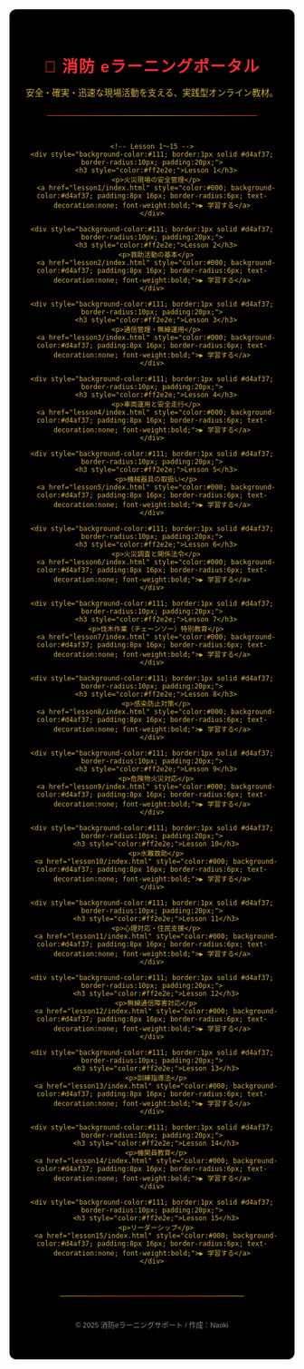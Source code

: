 <div align="center" style="background-color:#000; color:#d4af37; font-family:'Hiragino Sans','Yu Gothic',sans-serif; padding:40px 20px; border-radius:12px;">

  <h1 style="color:#ff2e2e; letter-spacing:0.05em; margin-bottom:0.3em;">
    🚒 消防 eラーニングポータル
  </h1>
  <p style="font-size:1.1em; color:#d4af37; margin-bottom:1em;">
    安全・確実・迅速な現場活動を支える、実践型オンライン教材。
  </p>
  <hr style="border: 0; height: 1px; background: linear-gradient(to right, #ff2e2e, #d4af37, #ff2e2e); width:80%; margin: 30px auto;">

  <div style="display:grid; grid-template-columns: repeat(auto-fit, minmax(250px, 1fr)); gap:20px; max-width:900px; margin:auto;">

    <!-- Lesson 1〜15 -->
    <div style="background-color:#111; border:1px solid #d4af37; border-radius:10px; padding:20px;">
      <h3 style="color:#ff2e2e;">Lesson 1</h3>
      <p>火災現場の安全管理</p>
      <a href="lesson1/index.html" style="color:#000; background-color:#d4af37; padding:8px 16px; border-radius:6px; text-decoration:none; font-weight:bold;">▶ 学習する</a>
    </div>

    <div style="background-color:#111; border:1px solid #d4af37; border-radius:10px; padding:20px;">
      <h3 style="color:#ff2e2e;">Lesson 2</h3>
      <p>救助活動の基本</p>
      <a href="lesson2/index.html" style="color:#000; background-color:#d4af37; padding:8px 16px; border-radius:6px; text-decoration:none; font-weight:bold;">▶ 学習する</a>
    </div>

    <div style="background-color:#111; border:1px solid #d4af37; border-radius:10px; padding:20px;">
      <h3 style="color:#ff2e2e;">Lesson 3</h3>
      <p>通信管理・無線運用</p>
      <a href="lesson3/index.html" style="color:#000; background-color:#d4af37; padding:8px 16px; border-radius:6px; text-decoration:none; font-weight:bold;">▶ 学習する</a>
    </div>

    <div style="background-color:#111; border:1px solid #d4af37; border-radius:10px; padding:20px;">
      <h3 style="color:#ff2e2e;">Lesson 4</h3>
      <p>車両運用と安全走行</p>
      <a href="lesson4/index.html" style="color:#000; background-color:#d4af37; padding:8px 16px; border-radius:6px; text-decoration:none; font-weight:bold;">▶ 学習する</a>
    </div>

    <div style="background-color:#111; border:1px solid #d4af37; border-radius:10px; padding:20px;">
      <h3 style="color:#ff2e2e;">Lesson 5</h3>
      <p>機械器具の取扱い</p>
      <a href="lesson5/index.html" style="color:#000; background-color:#d4af37; padding:8px 16px; border-radius:6px; text-decoration:none; font-weight:bold;">▶ 学習する</a>
    </div>

    <div style="background-color:#111; border:1px solid #d4af37; border-radius:10px; padding:20px;">
      <h3 style="color:#ff2e2e;">Lesson 6</h3>
      <p>火災調査と関係法令</p>
      <a href="lesson6/index.html" style="color:#000; background-color:#d4af37; padding:8px 16px; border-radius:6px; text-decoration:none; font-weight:bold;">▶ 学習する</a>
    </div>

    <div style="background-color:#111; border:1px solid #d4af37; border-radius:10px; padding:20px;">
      <h3 style="color:#ff2e2e;">Lesson 7</h3>
      <p>伐木作業（チェーンソー）特別教育</p>
      <a href="lesson7/index.html" style="color:#000; background-color:#d4af37; padding:8px 16px; border-radius:6px; text-decoration:none; font-weight:bold;">▶ 学習する</a>
    </div>

    <div style="background-color:#111; border:1px solid #d4af37; border-radius:10px; padding:20px;">
      <h3 style="color:#ff2e2e;">Lesson 8</h3>
      <p>感染防止対策</p>
      <a href="lesson8/index.html" style="color:#000; background-color:#d4af37; padding:8px 16px; border-radius:6px; text-decoration:none; font-weight:bold;">▶ 学習する</a>
    </div>

    <div style="background-color:#111; border:1px solid #d4af37; border-radius:10px; padding:20px;">
      <h3 style="color:#ff2e2e;">Lesson 9</h3>
      <p>危険物火災対応</p>
      <a href="lesson9/index.html" style="color:#000; background-color:#d4af37; padding:8px 16px; border-radius:6px; text-decoration:none; font-weight:bold;">▶ 学習する</a>
    </div>

    <div style="background-color:#111; border:1px solid #d4af37; border-radius:10px; padding:20px;">
      <h3 style="color:#ff2e2e;">Lesson 10</h3>
      <p>水難救助</p>
      <a href="lesson10/index.html" style="color:#000; background-color:#d4af37; padding:8px 16px; border-radius:6px; text-decoration:none; font-weight:bold;">▶ 学習する</a>
    </div>

    <div style="background-color:#111; border:1px solid #d4af37; border-radius:10px; padding:20px;">
      <h3 style="color:#ff2e2e;">Lesson 11</h3>
      <p>心理対応・住民支援</p>
      <a href="lesson11/index.html" style="color:#000; background-color:#d4af37; padding:8px 16px; border-radius:6px; text-decoration:none; font-weight:bold;">▶ 学習する</a>
    </div>

    <div style="background-color:#111; border:1px solid #d4af37; border-radius:10px; padding:20px;">
      <h3 style="color:#ff2e2e;">Lesson 12</h3>
      <p>無線通信障害対応</p>
      <a href="lesson12/index.html" style="color:#000; background-color:#d4af37; padding:8px 16px; border-radius:6px; text-decoration:none; font-weight:bold;">▶ 学習する</a>
    </div>

    <div style="background-color:#111; border:1px solid #d4af37; border-radius:10px; padding:20px;">
      <h3 style="color:#ff2e2e;">Lesson 13</h3>
      <p>訓練指導法</p>
      <a href="lesson13/index.html" style="color:#000; background-color:#d4af37; padding:8px 16px; border-radius:6px; text-decoration:none; font-weight:bold;">▶ 学習する</a>
    </div>

    <div style="background-color:#111; border:1px solid #d4af37; border-radius:10px; padding:20px;">
      <h3 style="color:#ff2e2e;">Lesson 14</h3>
      <p>機関員教育</p>
      <a href="lesson14/index.html" style="color:#000; background-color:#d4af37; padding:8px 16px; border-radius:6px; text-decoration:none; font-weight:bold;">▶ 学習する</a>
    </div>

    <div style="background-color:#111; border:1px solid #d4af37; border-radius:10px; padding:20px;">
      <h3 style="color:#ff2e2e;">Lesson 15</h3>
      <p>リーダーシップ</p>
      <a href="lesson15/index.html" style="color:#000; background-color:#d4af37; padding:8px 16px; border-radius:6px; text-decoration:none; font-weight:bold;">▶ 学習する</a>
    </div>

  </div>

  <hr style="border:0; height:1px; background:linear-gradient(to right, #d4af37, #ff2e2e, #d4af37); width:70%; margin:40px auto;">
  <p style="font-size:0.9em; color:#888;">© 2025 消防eラーニングサポート / 作成：Naoki</p>

</div>
